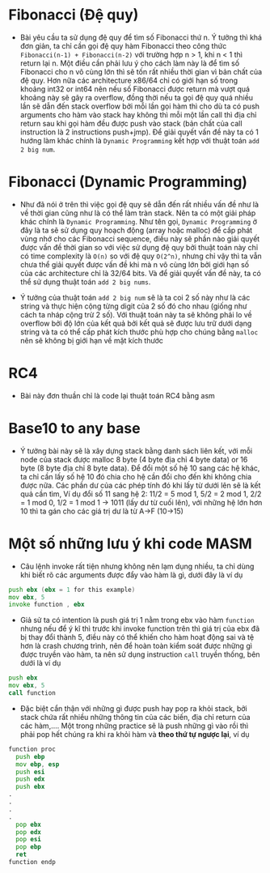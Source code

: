 

# Fibonacci (Đệ quy)
- Bài yêu cầu ta sử dụng đệ quy để tìm số Fibonacci thứ n. Ý tưởng thì khá đơn giản, ta chỉ cần gọi đệ quy hàm Fibonacci theo công thức `Fibonacci(n-1) + Fibonacci(n-2)` với trường hợp n > 1, khi n < 1 thì return lại n. Một điều cần phải lưu ý cho cách làm này là để tìm số Fibonacci cho n vô cùng lớn thì sẽ tốn rất nhiều thời gian vì bản chất của đệ quy. Hơn nữa các architecture x86/64 chỉ có giới hạn số trong khoảng int32 or int64 nên nếu số Fibonacci được return mà vượt quá khoảng này sẽ gây ra overflow, đồng thời nếu ta gọi đệ quy quá nhiều lần sẽ dẫn đến stack overflow bởi mỗi lần gọi hàm thì cho dù ta có push arguments cho hàm vào stack hay không thì mỗi một lần call thì địa chỉ return sau khi gọi hàm đều được push vào stack (bản chất của call instruction là 2 instructions push+jmp). Để giải quyết vấn đề này ta có 1 hướng làm khác chính là `Dynamic Programming` kết hợp với thuật toán `add 2 big num`.

# Fibonacci (Dynamic Programming)
- Như đã nói ở trên thì việc gọi đệ quy sẽ dẫn đến rất nhiều vấn đề như là về thời gian cũng như là có thể làm tràn stack. Nên ta có một giải pháp khác chính là `Dynamic Programming`. Như tên gọi, `Dynamic Programming` ở đây là ta sẽ sử dụng quy hoạch động (array hoặc malloc) để cấp phát vùng nhớ cho các Fibonacci sequence, điều này sẽ phần nào giải quyết được vấn đề thời gian so với việc sử dụng đệ quy bởi thuật toán này chỉ có time complexity là `O(n)` so với đệ quy `O(2^n)`, nhưng chỉ vậy thì ta vẫn chưa thể giải quyết được vấn đề khi mà n vô cùng lớn bởi giới hạn số của các architecture chỉ là 32/64 bits. Và để giải quyết vấn đề này, ta có thể sử dụng thuật toán `add 2 big nums`.

- Ý tưởng của thuật toán `add 2 big num` sẽ là ta coi 2 số này như là các string và thực hiện cộng từng digit của 2 số đó cho nhau (giống như cách ta nháp cộng trừ 2 số). Với thuật toán này ta sẽ không phải lo về overflow bởi độ lớn của kết quả bởi kết quả sẽ được lưu trữ dưới dạng string và ta có thể cấp phát kích thước phù hợp cho chúng bằng `malloc` nên sẽ không bị giới hạn về mặt kích thước

# RC4
- Bài này đơn thuần chỉ là code lại thuật toán RC4 bằng asm

# Base10 to any base
- Ý tưởng bài này sẽ là xây dựng stack bằng danh sách liên kết, với mỗi node của stack được malloc 8 byte (4 byte địa chỉ 4 byte data) or 16 byte (8 byte địa chỉ 8 byte data). Để đổi một số hệ 10 sang các hệ khác, ta chỉ cần lấy số hệ 10 đó chia cho hệ cần đổi cho đến khi không chia được nữa. Các phần dư của các phép tính đó khi lấy từ dưới lên sẽ là kết quả cần tìm, Ví dụ đổi số 11 sang hệ 2: 11/2 = 5 mod 1, 5/2 = 2 mod 1, 2/2 = 1 mod 0, 1/2 = 1 mod 1 -> 1011 (lấy dư từ cuối lên), với những hệ lớn hơn 10 thì ta gán cho các giá trị dư là từ A->F (10->15)

# Một số những lưu ý khi code MASM
- Câu lệnh invoke rất tiện nhưng không nên lạm dụng nhiều, ta chỉ dùng khi biết rõ các arguments được đẩy vào hàm là gì, dưới đây là ví dụ
```asm
push ebx (ebx = 1 for this example)
mov ebx, 5
invoke function , ebx
```
- Giả sử ta có intention là push giá trị 1 nằm trong ebx vào hàm `function` nhưng nếu để ý kĩ thì trước khi invoke function trên thì giá trị của ebx đã bị thay đổi thành 5, điều này có thể khiến cho hàm hoạt động sai và tệ hơn là crash chương trình, nên để hoàn toàn kiểm soát được những gì được truyền vào hàm, ta nên sử dụng instruction `call` truyền thống, bên dưới là ví dụ
```asm
push ebx
mov ebx, 5
call function
```
- Đặc biệt cẩn thận với những gì được push hay pop ra khỏi stack, bởi stack chứa rất nhiều những thông tin của các biến, địa chỉ return của các hàm,.... Một trong những practice sẽ là push những gì vào rồi thì phải pop hết chúng ra khi ra khỏi hàm và **theo thứ tự ngược lại**, ví dụ
```asm
function proc
  push ebp
  mov ebp, esp
  push esi
  push edx
  push ebx
.
.
.
.
  pop ebx
  pop edx
  pop esi
  pop ebp
  ret
function endp
```
